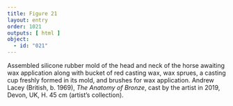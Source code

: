 ```yaml
---
title: Figure 21
layout: entry
order: 1021
outputs: [ html ]
object:
  - id: "021"
---
```


Assembled silicone rubber mold of the head and neck of the horse awaiting wax application along with bucket of red casting wax, wax sprues, a casting cup freshly formed in its mold, and brushes for wax application. Andrew Lacey (British, b. 1969), *The Anatomy of Bronze*, cast by the artist in 2019, Devon, UK, H. 45 cm (artist’s collection).
